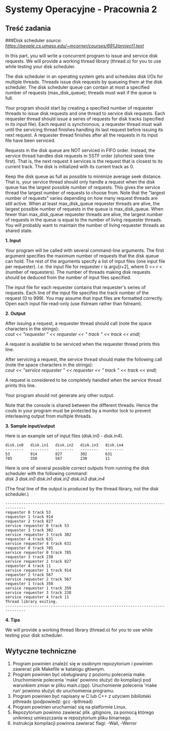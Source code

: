 # Systemy Operacyjne - Pracownia 2

## Treść zadania

###Disk scheduler 
*source: https://people.cs.umass.edu/~mcorner/courses/691J/project1.text*

In this part, you will write a concurrent program to issue and service disk requests.  We will provide a working thread library (thread.o) for you to use while testing your disk scheduler. 

The disk scheduler in an operating system gets and schedules disk I/Os for multiple threads.  Threads issue disk requests by queueing them at the disk scheduler.  The disk scheduler queue can contain at most a specified number of requests (max_disk_queue); threads must wait if the queue is full.

Your program should start by creating a specified number of requester threads to issue disk requests and one thread to service disk requests.  Each requester thread should issue a series of requests for disk tracks (specified in its input file).  Each request is synchronous; a requester thread must wait until the servicing thread finishes handling its last request before issuing its next request.  A requester thread finishes after all the requests in its input file have been serviced.

Requests in the disk queue are NOT serviced in FIFO order.  Instead, the service thread handles disk requests in SSTF order (shortest seek time first). That is, the next request it services is the request that is closest to its current track.  The disk is initialized with its current track as 0.

Keep the disk queue as full as possible to minimize average seek distance. That is, your service thread should only handle a request when the disk queue has the largest possible number of requests.  This gives the service thread the largest number of requests to choose from.  Note that the "largest number of requests" varies depending on how many request threads are still active. When at least max_disk_queue requester threads are alive, the largest possible number of requests in the queue is max_disk_queue.  When fewer than max_disk_queue requester threads are alive, the largest number of requests in the queue is equal to the number of living requester threads.  You will probably want to maintain the number of living requester threads as shared state.

**1. Input**

Your program will be called with several command-line arguments.  The first argument specifies the maximum number of requests that the disk queue can hold.  The rest of the arguments specify a list of input files (one input file per requester).  I.e. the input file for requester r is argv[r+2], where 0 <= r < (number of requesters).  The number of threads making disk requests should be deduced from the number of input files specified.

The input file for each requester contains that requester's series of requests. Each line of the input file specifies the track number of the request (0 to 999).  You may assume that input files are formatted correctly.  Open each input file read-only (use ifstream rather than fstream).

**2. Output**

After issuing a request, a requester thread should call (note the space characters in the strings):  
*cout << "requester " << requester << " track " << track << endl;*  

A request is available to be serviced when the requester thread prints this line.

After servicing a request, the service thread should make the following call (note the space characters in the strings):  
*cout << "service requester " << requester << " track " << track << endl;*  

A request is considered to be completely handled when the service thread prints this line.

Your program should not generate any other output.

Note that the console is shared between the different threads.  Hence the couts in your program must be protected by a monitor lock to prevent interleaving output from multiple threads.

**3. Sample input/output**

Here is an example set of input files (disk.in0 - disk.in4).
```
disk.in0   disk.in1   disk.in2   disk.in3   disk.in4
--------   --------   --------   --------   --------
53         914        827        302        631
785        350        567        230        11
```

Here is one of several possible correct outputs from running the disk scheduler with the following command:  
*disk 3 disk.in0 disk.in1 disk.in2 disk.in3 disk.in4*

(The final line of the output is produced by the thread library, not the disk scheduler.)
```
-------------------------------------------------------------------------------
requester 0 track 53
requester 1 track 914
requester 2 track 827
service requester 0 track 53
requester 3 track 302
service requester 3 track 302
requester 4 track 631
service requester 4 track 631
requester 0 track 785
service requester 0 track 785
requester 3 track 230
service requester 2 track 827
requester 4 track 11
service requester 1 track 914
requester 2 track 567
service requester 2 track 567
requester 1 track 350
service requester 1 track 350
service requester 3 track 230
service requester 4 track 11
Thread library exiting.
-------------------------------------------------------------------------------
```

**4. Tips**

We will provide a working thread library (thread.o) for you to use while testing your disk scheduler.

## Wytyczne techniczne

1. Program powinien znaleźć się w osobnym repozytorium i powinien zawierać plik Makefile w katalogu głównym.
2. Program powinien być obsługiwany z poziomu polecenia make. Uruchomienie polecenia 'make' powinno służyć do kompilacji pod warunkiem zmian w pliku main.c(pp). Uruchomienie polecenia 'make run' powinno służyć do uruchomienia programu.
3. Program powinien być napisany w C lub C++ z użyciem bibilioteki pthreads (podpowiedź: gcc -lpthread)
4. Program powinien uruchamiać się na platformie Linux.
5. Repozytorium powinno zawierać plik .gitignore, za pomocą którego unikniesz umieszczania w repozytorium pliku binarnego.
6. Instrukcja kompilacji powinna zawierać flagi: -Wall, -Werror


